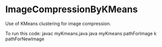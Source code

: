 # ImageCompressionByKMeans
Use of KMeans clustering for image compression.

To run this code: javac myKmeans.java
                  java myKmeans pathForImage k pathForNewImage
